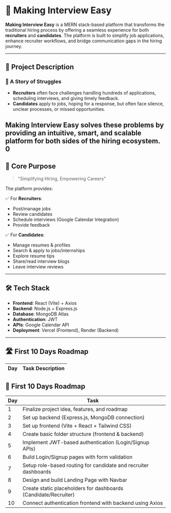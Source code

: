# 💼 Making Interview Easy

**Making Interview Easy** is a MERN stack-based platform that transforms the traditional hiring process by offering a seamless experience for both **recruiters** and **candidates**. The platform is built to simplify job applications, enhance recruiter workflows, and bridge communication gaps in the hiring journey.

---

## 📖 Project Description

### 🎥 A Story of Struggles

- **Recruiters** often face challenges handling hundreds of applications, scheduling interviews, and giving timely feedback.
- **Candidates** apply to jobs, hoping for a response, but often face silence, unclear processes, or missed opportunities.

**Making Interview Easy** solves these problems by providing an intuitive, smart, and scalable platform for both sides of the hiring ecosystem.
0
---

## 🎯 Core Purpose

> "Simplifying Hiring, Empowering Careers"

The platform provides:

✅ For **Recruiters**:
- Post/manage jobs
- Review candidates
- Schedule interviews (Google Calendar Integration)
- Provide feedback

✅ For **Candidates**:
- Manage resumes & profiles
- Search & apply to jobs/internships
- Explore resume tips
- Share/read interview blogs
- Leave interview reviews

---

## 🛠 Tech Stack

- **Frontend**: React (Vite) + Axios
- **Backend**: Node.js + Express.js
- **Database**: MongoDB Atlas
- **Authentication**: JWT
- **APIs**: Google Calendar API
- **Deployment**: Vercel (Frontend), Render (Backend)

---

## 🛣️ First 10 Days Roadmap

| Day  | Task Description                                                                 |
|------|----------------------------------------------------------------------------------|
## 🚀 First 10 Days Roadmap

| Day | Task                                                                 |
|-----|----------------------------------------------------------------------|
| 1   | Finalize project idea, features, and roadmap                         |
| 2   | Set up backend (Express.js, MongoDB connection)                      |
| 3   | Set up frontend (Vite + React + Tailwind CSS)                        |
| 4   | Create basic folder structure (frontend & backend)                   |
| 5   | Implement JWT-based authentication (Login/Signup APIs)              |
| 6   | Build Login/Signup pages with form validation                       |
| 7   | Setup role-based routing for candidate and recruiter dashboards     |
| 8   | Design and build Landing Page with Navbar                           |
| 9   | Create static placeholders for dashboards (Candidate/Recruiter)     |
| 10  | Connect authentication frontend with backend using Axios            |
